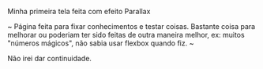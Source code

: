Minha primeira tela feita com efeito Parallax 

~ Página feita para fixar conhecimentos e testar coisas. Bastante coisa para melhorar ou poderiam ter sido feitas de outra maneira melhor, ex: muitos "números mágicos", não sabia usar flexbox quando fiz. ~

Não irei dar continuidade.
